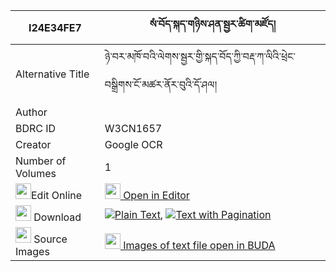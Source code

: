 |I24E34FE7|སཾ་བོད་སྐད་གཉིས་ཤན་སྦྱར་ཚིག་མཛོད། 
| --- | --- 
|Alternative Title |ཉེ་བར་མཁོ་བའི་ལེགས་སྦྱར་གྱི་སྐད་བོད་ཀྱི་བརྡ་ཀ་ལིའི་ཕྲེང་བསྒྲིགས་ངོ་མཚར་ནོར་བུའི་དོ་ཤལ།
|Author | 
|BDRC ID | W3CN1657
|Creator | Google OCR
|Number of Volumes| 1
|<img width="25" src="https://img.icons8.com/color/25/000000/edit-property.png">Edit Online| [<img width="25" src="https://avatars.githubusercontent.com/u/45091458?s=200&v=4"> Open in Editor](http://editor.openpecha.org/I24E34FE7)
|<img width="25" src="https://img.icons8.com/fluent/48/000000/download-2.png"/>  Download | [![](https://img.icons8.com/color/20/000000/txt.png)Plain Text](https://github.com/Openpecha/I24E34FE7/releases/download/v1/sam_boke_nyi_shenjar_tsikdzo_plain_I24E34FE7.zip), [![](https://img.icons8.com/color/20/000000/txt.png)Text with Pagination](https://github.com/Openpecha/I24E34FE7/releases/download/v1/sam_boke_nyi_shenjar_tsikdzo_pages_I24E34FE7.zip)
|<img width="25" src="https://img.icons8.com/plasticine/100/000000/pictures-folder.png"/>  Source Images | [<img width="25" src="https://library.bdrc.io/icons/BUDA-small.svg"> Images of text file open in BUDA](https://library.bdrc.io/show/bdr:W3CN1657)